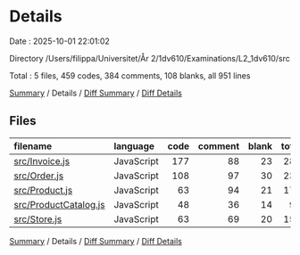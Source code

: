 # Details

Date : 2025-10-01 22:01:02

Directory /Users/filippa/Universitet/År 2/1dv610/Examinations/L2_1dv610/src

Total : 5 files,  459 codes, 384 comments, 108 blanks, all 951 lines

[Summary](results.md) / Details / [Diff Summary](diff.md) / [Diff Details](diff-details.md)

## Files
| filename | language | code | comment | blank | total |
| :--- | :--- | ---: | ---: | ---: | ---: |
| [src/Invoice.js](/src/Invoice.js) | JavaScript | 177 | 88 | 23 | 288 |
| [src/Order.js](/src/Order.js) | JavaScript | 108 | 97 | 30 | 235 |
| [src/Product.js](/src/Product.js) | JavaScript | 63 | 94 | 21 | 178 |
| [src/ProductCatalog.js](/src/ProductCatalog.js) | JavaScript | 48 | 36 | 14 | 98 |
| [src/Store.js](/src/Store.js) | JavaScript | 63 | 69 | 20 | 152 |

[Summary](results.md) / Details / [Diff Summary](diff.md) / [Diff Details](diff-details.md)